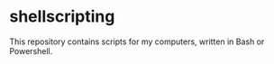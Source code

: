 # shellscripting

This repository contains scripts for my computers, written in Bash or Powershell.
